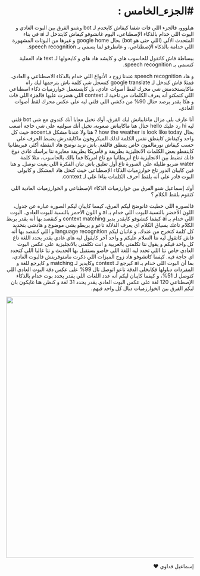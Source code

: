 <h1 dir="rtl" lang="ar">#الجزء_الخامس :</h1>
<p dir="rtl" lang="ar">هيلووو، فالجزء اللي فات شفنا كيفاش كايخدم لـ bot وشنو الفرق بين البوت العادي و البوت اللي خدام بالذكاء الإصطناعي، اليوم غانشوفو كيفاش كايتدخل لـ ai في بناء المتحدث الألي (اللي حتى هو bot) بحال google home و غيرها من البوتات المشهورة اللي خدامة بالذكاء الإصطناعي، و غانطرقو لما يسمى بـ speech recognition.
</p>
<p dir="rtl" lang="ar">ببساطة فاش كاتقول للحاسوب هاي و كايشد هاد هاي و كايحولها لـ text هاد العملية كتسمى بـ speech recognition.
</p>

<p dir="rtl" lang="ar">و هاد speech recognition عندنا زوج د الأنواع اللي خدام بالذكاء الاصطناعي و العادي. فمثلا فاش كتدخل لـ google translate كتسجل شي كلمة باش يترجمها ليك راه ماكايستخدمش شي محرك لقط أصوات عادي، بل كايستعمل خوارزميات ذكاء اصطناعي اللي كتمكنو أنه يعرف الكلمات من ناحية لـ context اللي هضرت عليها فالجزء اللي فات و هكا يقدر يرصد حتال 90% من دكشي اللي قلتي ليه على عكس محرك لقط أصوات العادي.
</p>
<p dir="rtl" lang="ar">أنا عارف بلي مزال ماغايبانش ليك الفرق، أوك تخيل معايا أنك كتدوي مع شي bot قلتي ليه hi رد عليك hello حتال هنا ماكايناش صعوبة، تخيل أنك سولتيه على شي حاجة أصعب بحال how the weather is look like today ? هنا ولا عندنا مشكل فـaccent حيت كل واحد وكيفاش كاينطق نفس الكلمة لذلك الميكروفون ماكايقدرش يضبط الحرف على حسب كيفاش نورمالمون خاص يتنطق فاللغة. باش نزيد نوضح هاد النقطة أكثر، فبريطانيا كاينقطو بعض الكلمات الانجليزية بطريقة و فأمريكا بطريقة مغايرة نتا براسك غادي دوخ فانك تضبط بين الانجليزية تاع ابريطانيا مع تاع امريكا فما بالك بالحاسوب، مثلا كلمة water ضربو طليلة على الصورة تاع أول تعليق باش تبان الفكرة اللي بغيت نوصل. و هنا فين كايبان الدور تاع خوارزميات الذكاء الإصطناعي حيت كتحل هاد المشكل و كايولي البوت قادر على أنه يلقط أحرف الكلمات بناءا على لـ context. </p>
<p dir="rtl" lang="ar">
أوك إسماعيل شنو الفرق بين خوارزميات الذكاء الإصطناعي و الخوارزميات العادية اللي كتقوم بلقط الكلام ؟ 
</p>
<p dir="rtl" lang="ar">
فالصورة اللي حطيت غانوضح ليكم الفرق، كيفما كايبان ليكم الصورة عبارة عن جدول، اللون الأخضر بالنسبة للبوت اللي خدام بـ ai و اللون الأحمر بالنسبة للبوت العادي. البوت اللي خدام بـ ai كيفما كتشوفو كايقدر يدير context matching و كنقصد بها أنه يقدر يربط الكلام تاعك بسياق الكلام اي يعرف الدلالة تاعو و يربطو بشي موضوع و هادشي بتحديد كل كلمة كتخرج من عندك. و غاتبان ليكم language recognition و اللي كنقصد بها أنه فاش كاتقول ليه نتا السلام عليكم و واحد آخر كايقول ليه هاي غادي يقدر يحدد اللغة تاع كل واحد فيكم و يقول نتا تكلمتي بالعربية و انت تكلمتي بالانجليزية على عكس البوت العادي خاص نتا اللي تحدد ليه اللغة اللي خاصو يستقبل بها الحديث و نتا غالبا اللي كتحدد اي حاجة فيه. كيفما كاتشوفو هاد زوج الميزات اللي ذكرت مامتوفرينش فالبوت العادي، بما أن البوت اللي خدام بـ ai كيرجع لـ context وكايدير لـ matching و كايرجع للغة و المفردات دياولها فكايخلي الدقة تاعو اتوصل تال 99% على عكس دقة البوت العادي اللي كتوصل لـ 51%، و كيفما كايبان ليكم أنه عدد اللغات اللي يقدر يحدد بوت خدام بالذكاء الإصطناعي 120 لغة على عكس البوت العادي يقدر يحدد 31 لغة و كنظن هنا غايكون بان ليكم الفرق بين الخوارزميات ديال كل واحد فيهم.
</p>
<p align="center">
  <img src="https://user-images.githubusercontent.com/44703725/55366294-9a9a0e00-54d7-11e9-9f7d-cb1af2a25508.jpg" width="700">
</p>
<p dir="rtl" lang="ar">
إسماعيل فداوي ❤️
</p>
